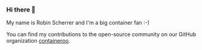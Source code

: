 ### Hi there 👋

My name is Robin Scherrer and I'm a big container fan :-)

You can find my contributions to the open-source community on our GitHub organization [containeroo](https://github.com/containeroo).
